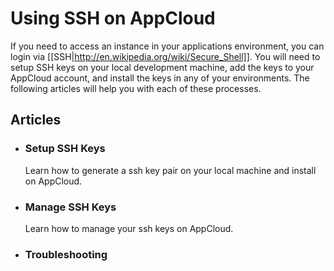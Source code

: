 # Using SSH on AppCloud

If you need to access an instance in your applications environment, you can 
login via [[SSH|http://en.wikipedia.org/wiki/Secure_Shell]].  You will need
to setup SSH keys on your local development machine, add the keys to your
AppCloud account, and install the keys in any of your environments.  The following
articles will help you with each of these processes.

## Articles

* ### Setup SSH Keys
  Learn how to generate a ssh key pair on your local machine and install on AppCloud.
  
* ### Manage SSH Keys
  Learn how to manage your ssh keys on AppCloud.
  
* ### Troubleshooting

